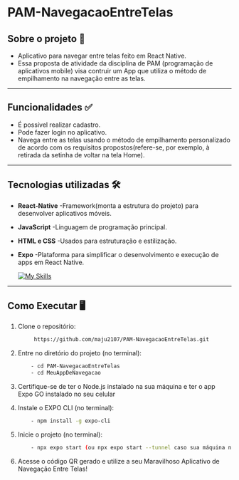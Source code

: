 # PAM-NavegacaoEntreTelas

## Sobre o projeto 📱
- Aplicativo para navegar entre telas feito em React Native. 
- Essa proposta de atividade da disciplina de PAM (programação de aplicativos mobile) visa contruir um App que utiliza o método de empilhamento na navegação entre as telas.

----
## Funcionalidades ✅
- É possível realizar cadastro.
- Pode fazer login no aplicativo.
- Navega entre as telas usando o método de empilhamento personalizado de acordo com os requisitos propostos(refere-se, por exemplo, à retirada da setinha de voltar na tela Home).

--------
## Tecnologias utilizadas 🛠️
- **React-Native** -Framework(monta a estrutura do projeto) para desenvolver aplicativos móveis.
- **JavaScript**   -Linguagem de programação principal.
- **HTML e CSS**   -Usados para estruturação e estilização.
- **Expo**         -Plataforma para simplificar o desenvolvimento e execução de apps em React Native.

  [![My Skills](https://skillicons.dev/icons?i=vscode,js,npm,css,html,react,nodejst&theme=light)](https://skillicons.dev)


-----------
## Como Executar 🖥️
1. Clone o repositório:
   ```bash
        https://github.com/maju2107/PAM-NavegacaoEntreTelas.git
   ```
  
3. Entre no diretório do projeto (no terminal):
   ```bash
       - cd PAM-NavegacaoEntreTelas
       - cd MeuAppDeNavegacao
   ```

5. Certifique-se de ter o Node.js instalado na sua máquina e ter o app Expo GO instalado no seu celular

6. Instale o EXPO CLI (no terminal):
   ```bash
       - npm install -g expo-cli
   ```

8. Inicie o projeto (no terminal):
   ```bash
       - npx expo start (ou npx expo start --tunnel caso sua máquina não estiver na mesma rede que o seu celular)
   ```
   
10. Acesse o código QR gerado e utilize a seu Maravilhoso Aplicativo de Navegação Entre Telas!
